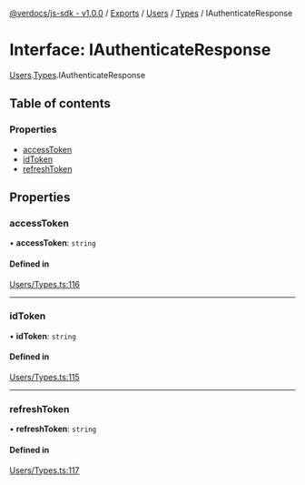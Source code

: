 [@verdocs/js-sdk - v1.0.0](../README.md) / [Exports](../modules.md) / [Users](../modules/Users.md) / [Types](../modules/Users.Types.md) / IAuthenticateResponse

# Interface: IAuthenticateResponse

[Users](../modules/Users.md).[Types](../modules/Users.Types.md).IAuthenticateResponse

## Table of contents

### Properties

- [accessToken](Users.Types.IAuthenticateResponse.md#accesstoken)
- [idToken](Users.Types.IAuthenticateResponse.md#idtoken)
- [refreshToken](Users.Types.IAuthenticateResponse.md#refreshtoken)

## Properties

### accessToken

• **accessToken**: `string`

#### Defined in

[Users/Types.ts:116](https://github.com/Verdocs/js-sdk/blob/main/src/Users/Types.ts#L116)

___

### idToken

• **idToken**: `string`

#### Defined in

[Users/Types.ts:115](https://github.com/Verdocs/js-sdk/blob/main/src/Users/Types.ts#L115)

___

### refreshToken

• **refreshToken**: `string`

#### Defined in

[Users/Types.ts:117](https://github.com/Verdocs/js-sdk/blob/main/src/Users/Types.ts#L117)
